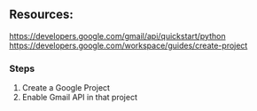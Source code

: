 


## Resources:
https://developers.google.com/gmail/api/quickstart/python
https://developers.google.com/workspace/guides/create-project

### Steps
<ol>
<li> Create a Google Project </li>
<li> Enable Gmail API in that project </li>
